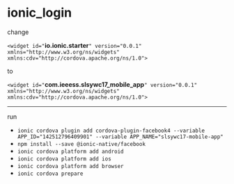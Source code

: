 # ionic_login

change 

`<widget id="`**io.ionic.starter**`" version="0.0.1" xmlns="http://www.w3.org/ns/widgets" xmlns:cdv="http://cordova.apache.org/ns/1.0">`

to

`<widget id="`**com.ieeess.slsywc17_mobile_app**`" version="0.0.1" xmlns="http://www.w3.org/ns/widgets" xmlns:cdv="http://cordova.apache.org/ns/1.0">`

---
run 

* `ionic cordova plugin add cordova-plugin-facebook4 --variable APP_ID="142512796409901" --variable APP_NAME="slsywc17-mobile-app"`
* `npm install --save @ionic-native/facebook`
* `ionic cordova platform add android`
* `ionic cordova platform add ios`
* `ionic cordova platform add browser`
* `ionic cordova prepare`
